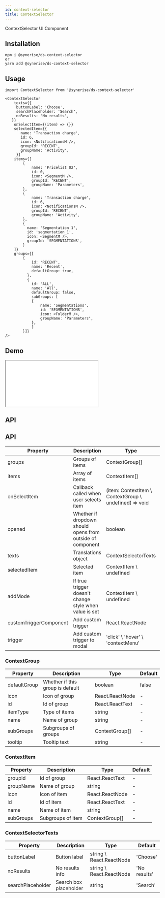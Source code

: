 ```yaml
---
id: context-selector
title: ContextSelector
---
```


ContextSelector UI Component

## Installation
```
npm i @synerise/ds-context-selector
or
yarn add @synerise/ds-context-selector
```

## Usage
```
import ContextSelector from '@synerise/ds-context-selector'

<ContextSelector
    texts={{
     buttonLabel: 'Choose',
     searchPlaceholder: 'Search',
     noResults: 'No results',
   }}
    onSelectItem={(item) => {}}
    selectedItem={{
       name: 'Transaction charge',
       id: 6,
       icon: <NotificationsM />,
       groupId: 'RECENT',
       groupName: 'Activity',
     }}
    items={[
        {
            name: 'Pricelist 02',
            id: 0,
            icon: <SegmentM />,
            groupId: 'RECENT',
            groupName: 'Parameters',
        },
        {
            name: 'Transaction charge',
            id: 6,
            icon: <NotificationsM />,
            groupId: 'RECENT',
            groupName: 'Activity',
        },
        {
          name: 'Segmentation 1',
          id: 'segmentation_1',
          icon: <SegmentM />,
          groupId: 'SEGMENTATIONS',
        }
    ]}
    groups={[
        {
            id: 'RECENT',
            name: 'Recent',
            defaultGroup: true,
          },
          {
            id: 'ALL',
            name: 'All',
            defaultGroup: false,
            subGroups: [
            {
                name: 'Segmentations',
                id: 'SEGMENTATIONS',
                icon: <FolderM />,
                groupName: 'Parameters',
            },
            ]
        }]}
/>

```

## Demo

<iframe src="/storybook-static/iframe.html?id=components-context-selector--default"></iframe>

## API


## API

| Property     | Description                                                | Type                                                   | Default   |
| ---          | ---                                                        | ---                                                    | ---       |
| groups       | Groups of items                                            | ContextGroup[]                                         | []        |
| items        | Array of items                                             | ContextItem[]                                          | []        |
| onSelectItem | Callback called when user selects item                     | (item: ContextItem \ ContextGroup \ undefined) => void | -         |
| opened       | Whether if dropdown should opens from outside of component | boolean                                                | false     |
| texts        | Translations object                                        | ContextSelectorTexts                                   | -         |
| selectedItem | Selected item                                              | ContextItem \ undefined                                | undefined |
| addMode      | If true trigger doesn't change style when value is set     | ContextItem \ undefined                                | undefined |
| customTriggerComponent | Add custom trigger                                | React.ReactNode                                        | undefined |
| trigger      | Add custom trigger to modal                                | 'click' \ 'hover' \ 'contextMenu'                      | 'click    |
### ContextGroup

| Property     | Description                      | Type            | Default |
| ---          | ---                              | ---             | ---     |
| defaultGroup | Whether if this group is default | boolean         | false   |
| icon         | Icon of group                    | React.ReactNode | -       |
| id           | Id of group                      | React.ReactText | -       |
| itemType     | Type of items                    | string          | -       |
| name         | Name of group                    | string          | -       |
| subGroups    | Subgroups of groups              | ContextGroup[]  | -       |
| tooltip      | Tooltip text                     | string          | -       |


### ContextItem

| Property  | Description       | Type            | Default |
| ---       | ---               | ---             | ---     |
| groupId   | Id of group       | React.ReactText | -       |
| groupName | Name of group     | string          | -       |
| icon      | Icon of item      | React.ReactNode | -       |
| id        | Id of item        | React.ReactText | -       |
| name      | Name of item      | string          | -       |
| subGroups | Subgroups of item | ContextGroup[]  | -       |


### ContextSelectorTexts

| Property          | Description            | Type                     | Default      | 
| ---               | ---                    | ---                      | ---          | 
| buttonLabel       | Button label           | string \ React.ReactNode | 'Choose'     | 
| noResults         | No results info        | string \ React.ReactNode | 'No results' | 
| searchPlaceholder | Search box placeholder | string                   | 'Search'     | 
 
